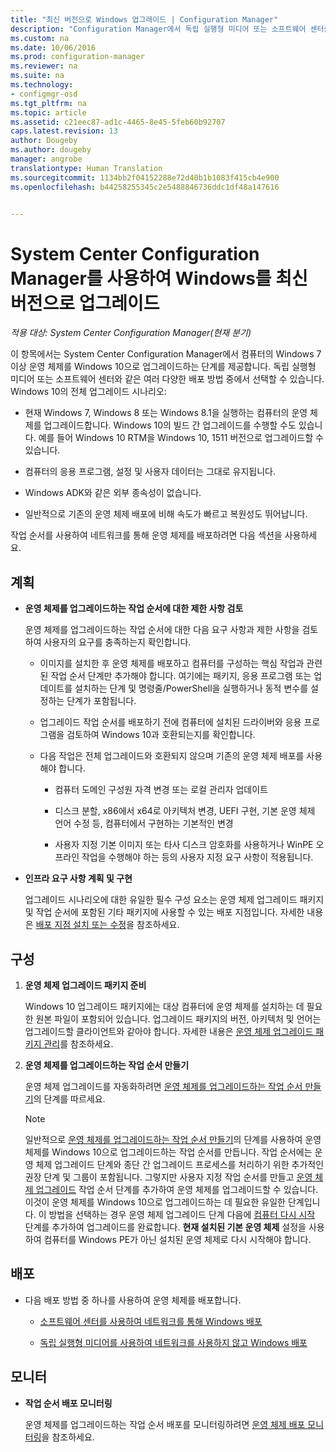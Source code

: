```yaml
---
title: "최신 버전으로 Windows 업그레이드 | Configuration Manager"
description: "Configuration Manager에서 독립 실행형 미디어 또는 소프트웨어 센터를 사용하여 Windows 7 이상의 운영 체제를 Windows 10으로 업그레이드하는 방법을 알아봅니다."
ms.custom: na
ms.date: 10/06/2016
ms.prod: configuration-manager
ms.reviewer: na
ms.suite: na
ms.technology:
- configmgr-osd
ms.tgt_pltfrm: na
ms.topic: article
ms.assetid: c21eec87-ad1c-4465-8e45-5feb60b92707
caps.latest.revision: 13
author: Dougeby
ms.author: dougeby
manager: angrobe
translationtype: Human Translation
ms.sourcegitcommit: 1134bb2f04152288e72d40b1b1083f415cb4e900
ms.openlocfilehash: b44258255345c2e5488846736ddc1df48a147616


---
```

# <a name="upgrade-windows-to-the-latest-version-with-system-center-configuration-manager"></a>System Center Configuration Manager를 사용하여 Windows를 최신 버전으로 업그레이드

*적용 대상: System Center Configuration Manager(현재 분기)*

이 항목에서는 System Center Configuration Manager에서 컴퓨터의 Windows 7 이상 운영 체제를 Windows 10으로 업그레이드하는 단계를 제공합니다. 독립 실행형 미디어 또는 소프트웨어 센터와 같은 여러 다양한 배포 방법 중에서 선택할 수 있습니다. Windows 10의 전체 업그레이드 시나리오:  

-   현재 Windows 7, Windows 8 또는 Windows 8.1을 실행하는 컴퓨터의 운영 체제를 업그레이드합니다. Windows 10의 빌드 간 업그레이드를 수행할 수도 있습니다. 예를 들어 Windows 10 RTM을 Windows 10, 1511 버전으로 업그레이드할 수 있습니다.  

-   컴퓨터의 응용 프로그램, 설정 및 사용자 데이터는 그대로 유지됩니다.  

-   Windows ADK와 같은 외부 종속성이 없습니다.  

-   일반적으로 기존의 운영 체제 배포에 비해 속도가 빠르고 복원성도 뛰어납니다.  

 작업 순서를 사용하여 네트워크를 통해 운영 체제를 배포하려면 다음 섹션을 사용하세요.  

##  <a name="a-namebkmkplana-plan"></a><a name="BKMK_Plan"></a> 계획  

-   **운영 체제를 업그레이드하는 작업 순서에 대한 제한 사항 검토**  

     운영 체제를 업그레이드하는 작업 순서에 대한 다음 요구 사항과 제한 사항을 검토하여 사용자의 요구를 충족하는지 확인합니다.  

    -   이미지를 설치한 후 운영 체제를 배포하고 컴퓨터를 구성하는 핵심 작업과 관련된 작업 순서 단계만 추가해야 합니다. 여기에는 패키지, 응용 프로그램 또는 업데이트를 설치하는 단계 및 명령줄/PowerShell을 실행하거나 동적 변수를 설정하는 단계가 포함됩니다.  

    -   업그레이드 작업 순서를 배포하기 전에 컴퓨터에 설치된 드라이버와 응용 프로그램을 검토하여 Windows 10과 호환되는지를 확인합니다.  

    -   다음 작업은 전체 업그레이드와 호환되지 않으며 기존의 운영 체제 배포를 사용해야 합니다.  

        -   컴퓨터 도메인 구성원 자격 변경 또는 로컬 관리자 업데이트  

        -   디스크 분할, x86에서 x64로 아키텍처 변경, UEFI 구현, 기본 운영 체제 언어 수정 등, 컴퓨터에서 구현하는 기본적인 변경  

        -   사용자 지정 기본 이미지 또는 타사<sup></sup> 디스크 암호화를 사용하거나 WinPE 오프라인 작업을 수행해야 하는 등의 사용자 지정 요구 사항이 적용됩니다.  

-   **인프라 요구 사항 계획 및 구현**  

     업그레이드 시나리오에 대한 유일한 필수 구성 요소는 운영 체제 업그레이드 패키지 및 작업 순서에 포함된 기타 패키지에 사용할 수 있는 배포 지점입니다. 자세한 내용은 [배포 지점 설치 또는 수정](../../core/servers/deploy/configure/install-and-configure-distribution-points.md)을 참조하세요.

##  <a name="a-namebkmkconfigurea-configure"></a><a name="BKMK_Configure"></a> 구성  

1.  **운영 체제 업그레이드 패키지 준비**  

     Windows 10 업그레이드 패키지에는 대상 컴퓨터에 운영 체제를 설치하는 데 필요한 원본 파일이 포함되어 있습니다. 업그레이드 패키지의 버전, 아키텍처 및 언어는 업그레이드할 클라이언트와 같아야 합니다.  자세한 내용은 [운영 체제 업그레이드 패키지 관리](../get-started/manage-operating-system-upgrade-packages.md)를 참조하세요.  

2.  **운영 체제를 업그레이드하는 작업 순서 만들기**  

     운영 체제 업그레이드를 자동화하려면 [운영 체제를 업그레이드하는 작업 순서 만들기](create-a-task-sequence-to-upgrade-an-operating-system.md)의 단계를 따르세요.  

    > [!NOTE]  
    >  일반적으로 [운영 체제를 업그레이드하는 작업 순서 만들기](create-a-task-sequence-to-upgrade-an-operating-system.md)의 단계를 사용하여 운영 체제를 Windows 10으로 업그레이드하는 작업 순서를 만듭니다. 작업 순서에는 운영 체제 업그레이드 단계와 종단 간 업그레이드 프로세스를 처리하기 위한 추가적인 권장 단계 및 그룹이 포함됩니다. 그렇지만 사용자 지정 작업 순서를 만들고 [운영 체제 업그레이드](../understand/task-sequence-steps.md#BKMK_UpgradeOS) 작업 순서 단계를 추가하여 운영 체제를 업그레이드할 수 있습니다. 이것이 운영 체제를 Windows 10으로 업그레이드하는 데 필요한 유일한 단계입니다. 이 방법을 선택하는 경우 운영 체제 업그레이드 단계 다음에 [컴퓨터 다시 시작](../understand/task-sequence-steps.md#a-namebkmkrestartcomputera-restart-computer) 단계를 추가하여 업그레이드를 완료합니다. **현재 설치된 기본 운영 체제** 설정을 사용하여 컴퓨터를 Windows PE가 아닌 설치된 운영 체제로 다시 시작해야 합니다.  

##  <a name="a-namebkmkdeploya-deploy"></a><a name="BKMK_Deploy"></a> 배포  

-   다음 배포 방법 중 하나를 사용하여 운영 체제를 배포합니다.  

    -   [소프트웨어 센터를 사용하여 네트워크를 통해 Windows 배포](use-software-center-to-deploy-windows-over-the-network.md)  

    -   [독립 실행형 미디어를 사용하여 네트워크를 사용하지 않고 Windows 배포](use-stand-alone-media-to-deploy-windows-without-using-the-network.md)  

## <a name="monitor"></a>모니터  

-   **작업 순서 배포 모니터링**  

     운영 체제를 업그레이드하는 작업 순서 배포를 모니터링하려면 [운영 체제 배포 모니터링](monitor-operating-system-deployments.md)을 참조하세요.  



<!--HONumber=Nov16_HO1-->


